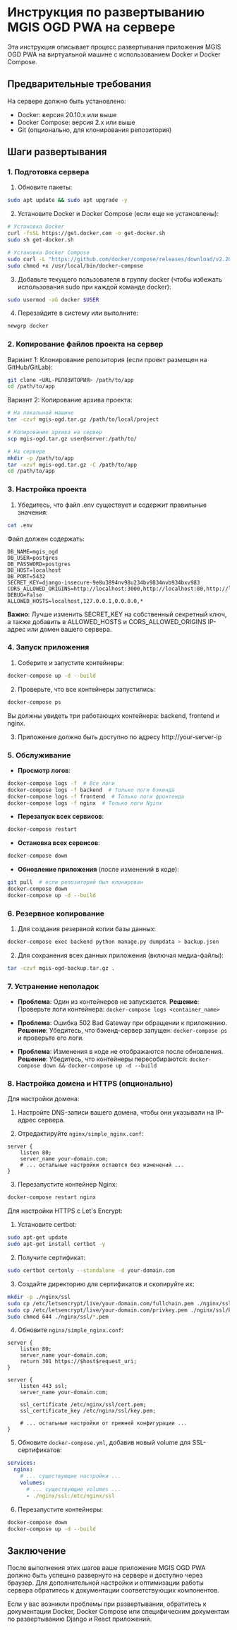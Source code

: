 # Инструкция по развертыванию MGIS OGD PWA на сервере

Эта инструкция описывает процесс развертывания приложения MGIS OGD PWA на виртуальной машине с использованием Docker и Docker Compose.

## Предварительные требования

На сервере должно быть установлено:

- Docker: версия 20.10.x или выше
- Docker Compose: версия 2.x или выше
- Git (опционально, для клонирования репозитория)

## Шаги развертывания

### 1. Подготовка сервера

1. Обновите пакеты:
```bash
sudo apt update && sudo apt upgrade -y
```

2. Установите Docker и Docker Compose (если еще не установлены):
```bash
# Установка Docker
curl -fsSL https://get.docker.com -o get-docker.sh
sudo sh get-docker.sh

# Установка Docker Compose
sudo curl -L "https://github.com/docker/compose/releases/download/v2.20.0/docker-compose-$(uname -s)-$(uname -m)" -o /usr/local/bin/docker-compose
sudo chmod +x /usr/local/bin/docker-compose
```

3. Добавьте текущего пользователя в группу docker (чтобы избежать использования sudo при каждой команде docker):
```bash
sudo usermod -aG docker $USER
```

4. Перезайдите в систему или выполните:
```bash
newgrp docker
```

### 2. Копирование файлов проекта на сервер

Вариант 1: Клонирование репозитория (если проект размещен на GitHub/GitLab):
```bash
git clone <URL-РЕПОЗИТОРИЯ> /path/to/app
cd /path/to/app
```

Вариант 2: Копирование архива проекта:
```bash
# На локальной машине
tar -czvf mgis-ogd.tar.gz /path/to/local/project

# Копирование архива на сервер
scp mgis-ogd.tar.gz user@server:/path/to/

# На сервере
mkdir -p /path/to/app
tar -xzvf mgis-ogd.tar.gz -C /path/to/app
cd /path/to/app
```

### 3. Настройка проекта

1. Убедитесь, что файл .env существует и содержит правильные значения:
```bash
cat .env
```

Файл должен содержать:
```
DB_NAME=mgis_ogd
DB_USER=postgres
DB_PASSWORD=postgres
DB_HOST=localhost
DB_PORT=5432
SECRET_KEY=django-insecure-9e8u3894nv98u234bv9834nvb934bxv983 
CORS_ALLOWED_ORIGINS=http://localhost:3000,http://localhost:80,http://localhost,http://127.0.0.1:3000,http://127.0.0.1:80,http://127.0.0.1,*
DEBUG=False
ALLOWED_HOSTS=localhost,127.0.0.1,0.0.0.0,*
```

**Важно**: Лучше изменить SECRET_KEY на собственный секретный ключ, а также добавить в ALLOWED_HOSTS и CORS_ALLOWED_ORIGINS IP-адрес или домен вашего сервера.

### 4. Запуск приложения

1. Соберите и запустите контейнеры:
```bash
docker-compose up -d --build
```

2. Проверьте, что все контейнеры запустились:
```bash
docker-compose ps
```

Вы должны увидеть три работающих контейнера: backend, frontend и nginx.

3. Приложение должно быть доступно по адресу http://your-server-ip

### 5. Обслуживание

- **Просмотр логов**:
```bash
docker-compose logs -f  # Все логи
docker-compose logs -f backend  # Только логи бэкенда
docker-compose logs -f frontend  # Только логи фронтенда
docker-compose logs -f nginx  # Только логи Nginx
```

- **Перезапуск всех сервисов**:
```bash
docker-compose restart
```

- **Остановка всех сервисов**:
```bash
docker-compose down
```

- **Обновление приложения** (после изменений в коде):
```bash
git pull  # если репозиторий был клонирован
docker-compose down
docker-compose up -d --build
```

### 6. Резервное копирование

1. Для создания резервной копии базы данных:
```bash
docker-compose exec backend python manage.py dumpdata > backup.json
```

2. Для сохранения всех данных приложения (включая медиа-файлы):
```bash
tar -czvf mgis-ogd-backup.tar.gz .
```

### 7. Устранение неполадок

- **Проблема**: Один из контейнеров не запускается.
  **Решение**: Проверьте логи контейнера: `docker-compose logs <container_name>`

- **Проблема**: Ошибка 502 Bad Gateway при обращении к приложению.
  **Решение**: Убедитесь, что бэкенд-сервер запущен: `docker-compose ps` и проверьте его логи.

- **Проблема**: Изменения в коде не отображаются после обновления.
  **Решение**: Убедитесь, что контейнеры пересобираются: `docker-compose down && docker-compose up -d --build`

### 8. Настройка домена и HTTPS (опционально)

Для настройки домена:

1. Настройте DNS-записи вашего домена, чтобы они указывали на IP-адрес сервера.

2. Отредактируйте `nginx/simple_nginx.conf`:
```nginx
server {
    listen 80;
    server_name your-domain.com;
    # ... остальные настройки остаются без изменений ...
}
```

3. Перезапустите контейнер Nginx:
```bash
docker-compose restart nginx
```

Для настройки HTTPS с Let's Encrypt:

1. Установите certbot:
```bash
sudo apt-get update
sudo apt-get install certbot -y
```

2. Получите сертификат:
```bash
sudo certbot certonly --standalone -d your-domain.com
```

3. Создайте директорию для сертификатов и скопируйте их:
```bash
mkdir -p ./nginx/ssl
sudo cp /etc/letsencrypt/live/your-domain.com/fullchain.pem ./nginx/ssl/cert.pem
sudo cp /etc/letsencrypt/live/your-domain.com/privkey.pem ./nginx/ssl/key.pem
sudo chmod 644 ./nginx/ssl/*.pem
```

4. Обновите `nginx/simple_nginx.conf`:
```nginx
server {
    listen 80;
    server_name your-domain.com;
    return 301 https://$host$request_uri;
}

server {
    listen 443 ssl;
    server_name your-domain.com;
    
    ssl_certificate /etc/nginx/ssl/cert.pem;
    ssl_certificate_key /etc/nginx/ssl/key.pem;
    
    # ... остальные настройки от прежней конфигурации ...
}
```

5. Обновите `docker-compose.yml`, добавив новый volume для SSL-сертификатов:
```yaml
services:
  nginx:
    # ... существующие настройки ...
    volumes:
      # ... существующие volumes ...
      - ./nginx/ssl:/etc/nginx/ssl
```

6. Перезапустите контейнеры:
```bash
docker-compose down
docker-compose up -d --build
```

## Заключение

После выполнения этих шагов ваше приложение MGIS OGD PWA должно быть успешно развернуто на сервере и доступно через браузер. Для дополнительной настройки и оптимизации работы сервера обратитесь к документации соответствующих компонентов.

Если у вас возникли проблемы при развертывании, обратитесь к документации Docker, Docker Compose или специфическим документам по развертыванию Django и React приложений. 